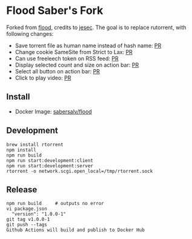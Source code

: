 # Flood Saber's Fork

Forked from [flood](https://github.com/jesec/flood), credits to [jesec](https://github.com/jesec). The goal is to replace rutorrent, with following changes:

- Save torrent file as human name instead of hash name: [PR](https://github.com/sabersalv/flood/pull/3)
- Change cookie SameSite from Strict to Lax: [PR](https://github.com/sabersalv/flood/pull/4)
- Can use freeleech token on RSS feed: [PR](https://github.com/sabersalv/flood/pull/5)
- Display selected count and size on action bar: [PR](https://github.com/sabersalv/flood/pull/9)
- Select all button on action bar: [PR](https://github.com/sabersalv/flood/pull/10)
- Click to play video: [PR](https://github.com/sabersalv/flood/pull/11)

## Install

- Docker Image: [sabersalv/flood](https://hub.docker.com/r/sabersalv/flood/)

## Development

```
brew install rtorrent
npm install
npm run build
npm run start:development:client
npm run start:development:server
rtorrent -o network.scgi.open_local=/tmp/rtorrent.sock
```

## Release

```
npm run build     # outputs no error
vi package.json
  "version": "1.0.0-1"
git tag v1.0.0-1
git push --tags
Github Actions will build and publish to Docker Hub
```
